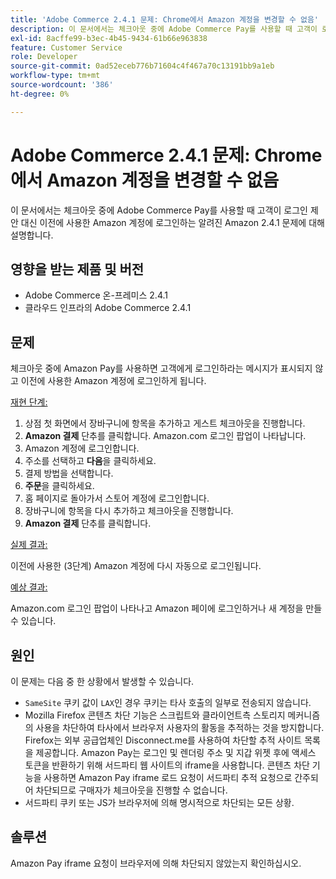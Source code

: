 ```yaml
---
title: 'Adobe Commerce 2.4.1 문제: Chrome에서 Amazon 계정을 변경할 수 없음'
description: 이 문서에서는 체크아웃 중에 Adobe Commerce Pay를 사용할 때 고객이 로그인 제안 대신 이전에 사용한 Amazon 계정에 로그인하는 알려진 Amazon 2.4.1 문제에 대해 설명합니다.
exl-id: 8acffe99-b3ec-4b45-9434-61b66e963838
feature: Customer Service
role: Developer
source-git-commit: 0ad52eceb776b71604c4f467a70c13191bb9a1eb
workflow-type: tm+mt
source-wordcount: '386'
ht-degree: 0%

---
```


# Adobe Commerce 2.4.1 문제: Chrome에서 Amazon 계정을 변경할 수 없음

이 문서에서는 체크아웃 중에 Adobe Commerce Pay를 사용할 때 고객이 로그인 제안 대신 이전에 사용한 Amazon 계정에 로그인하는 알려진 Amazon 2.4.1 문제에 대해 설명합니다.

## 영향을 받는 제품 및 버전

* Adobe Commerce 온-프레미스 2.4.1
* 클라우드 인프라의 Adobe Commerce 2.4.1

## 문제

체크아웃 중에 Amazon Pay를 사용하면 고객에게 로그인하라는 메시지가 표시되지 않고 이전에 사용한 Amazon 계정에 로그인하게 됩니다.

<u>재현 단계:</u>

1. 상점 첫 화면에서 장바구니에 항목을 추가하고 게스트 체크아웃을 진행합니다.
1. **Amazon 결제** 단추를 클릭합니다. Amazon.com 로그인 팝업이 나타납니다.
1. Amazon 계정에 로그인합니다.
1. 주소를 선택하고 **다음**&#x200B;을 클릭하세요.
1. 결제 방법을 선택합니다.
1. **주문**&#x200B;을 클릭하세요.
1. 홈 페이지로 돌아가서 스토어 계정에 로그인합니다.
1. 장바구니에 항목을 다시 추가하고 체크아웃을 진행합니다.
1. **Amazon 결제** 단추를 클릭합니다.

<u>실제 결과:</u>

이전에 사용한 (3단계) Amazon 계정에 다시 자동으로 로그인됩니다.

<u>예상 결과:</u>

Amazon.com 로그인 팝업이 나타나고 Amazon 페이에 로그인하거나 새 계정을 만들 수 있습니다.

## 원인

이 문제는 다음 중 한 상황에서 발생할 수 있습니다.

* `SameSite` 쿠키 값이 `LAX`인 경우 쿠키는 타사 호출의 일부로 전송되지 않습니다.
* Mozilla Firefox 콘텐츠 차단 기능은 스크립트와 클라이언트측 스토리지 메커니즘의 사용을 차단하여 타사에서 브라우저 사용자의 활동을 추적하는 것을 방지합니다. Firefox는 외부 공급업체인 Disconnect.me를 사용하여 차단할 추적 사이트 목록을 제공합니다. Amazon Pay는 로그인 및 렌더링 주소 및 지갑 위젯 후에 액세스 토큰을 반환하기 위해 서드파티 웹 사이트의 iframe을 사용합니다. 콘텐츠 차단 기능을 사용하면 Amazon Pay iframe 로드 요청이 서드파티 추적 요청으로 간주되어 차단되므로 구매자가 체크아웃을 진행할 수 없습니다.
* 서드파티 쿠키 또는 JS가 브라우저에 의해 명시적으로 차단되는 모든 상황.

## 솔루션

Amazon Pay iframe 요청이 브라우저에 의해 차단되지 않았는지 확인하십시오.
